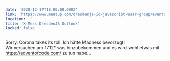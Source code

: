 ```yaml
---
date: '2020-12-17T18:00:00.000Z'
link: 'https://www.meetup.com/dresdenjs-io-javascript-user-group/events/wwdfrqybcqbnb/'
location: ''
title: 'X-Mess DresdenJS Outlook'
locked: false
---
```

Sorry. Corona takes its toll. Ich hätte Madness bevorzugt!  
Wir versuchen am 17.12* was hinzubekommen und es wird wohl etwas mit <https://adventofcode.com/> zu tun habe...
